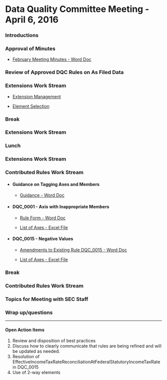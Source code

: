 # Data Quality Committee Meeting - April 6, 2016

### Introductions

### Approval of Minutes 

* [February Meeting Minutes - Word Doc](/meetings/apr_2016/MtgNotes02172016.docx?raw=true)

### Review of Approved DQC Rules on As Filed Data

### Extensions Work Stream  

  + [Extension Management](/meetings/apr_2016/20160406Extensions.pdf?raw=true)  

  + [Element Selection](/meetings/apr_2016/20160406ElementSelection.pdf?raw=true)

### Break

### Extensions Work Stream 

### Lunch

### Extensions Work Stream 

### Contributed Rules Work Stream

* #### Guidance on Tagging Axes and Members 

  + [Guidance - Word Doc](/meetings/apr_2016/TaggingAxesMemberGuidance.docx?raw=true)

* #### DQC_0001 - Axis with Inappropriate Members 

  + [Rule Form - Word Doc](/meetings/apr_2016/DQC_0001.docx?raw=true) 

  + [List of Axes - Excel File](/meetings/apr_2016/DQC_0001_ListOfAxes.xlsx?raw=true)

* #### DQC_0015 - Negative Values

  + [Amendments to Existing Rule DQC_0015 - Word Doc](/meetings/apr_2016/DQC_0015Amendments.docx?raw=true) 

  + [List of Axes - Excel File](/meetings/apr_2016/DQC_0015_ListOfElements.xlsx?raw=true)

### Break 

### Contributed Rules Work Stream 

### Topics for Meeting with SEC Staff

### Wrap up/questions 

______________________
#### Open Action Items

1. Review and disposition of best practices
2. Discuss how to clearly communicate that rules are being refined and will be updated as needed.
3. Resolution of EffectiveIncomeTaxRateReconciliationAtFederalStatutoryIncomeTaxRate in DQC_0015
4. Use of 2-way elements



